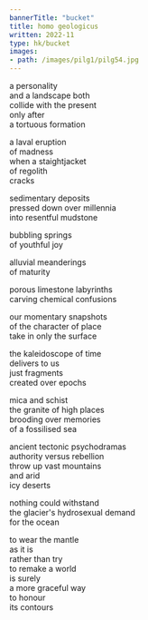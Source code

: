 ```yaml
---
bannerTitle: "bucket" 
title: homo geologicus
written: 2022-11
type: hk/bucket
images:
- path: /images/pilg1/pilg54.jpg
---
```


a personality  
and a landscape both  
collide with the present  
only after  
a tortuous formation  

a laval eruption  
of madness  
when a staightjacket  
of regolith  
cracks  

sedimentary deposits  
pressed down over millennia  
into resentful mudstone  

bubbling springs  
of youthful joy  

alluvial meanderings  
of maturity  

porous limestone labyrinths  
carving chemical confusions  

our momentary snapshots  
of the character of place  
take in only the surface  

the kaleidoscope of time  
delivers to us  
just fragments  
created over epochs  

mica and schist  
the granite of high places  
brooding over memories  
of a fossilised sea  

ancient tectonic psychodramas  
authority versus rebellion  
throw up vast mountains  
and arid  
icy deserts  

nothing could withstand  
the glacier's hydrosexual demand  
for the ocean

to wear the mantle  
as it is  
rather than try  
to remake a world  
is surely  
a more graceful way  
to honour  
its contours  
